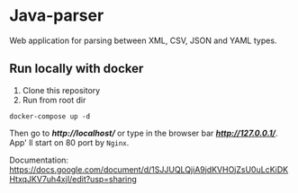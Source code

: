 # Java-parser

Web application for parsing between XML, CSV, JSON and YAML types.


## Run locally with docker

1. Clone this repository
2. Run from root dir

```
docker-compose up -d
```
Then go to ***http://localhost/*** or type in the browser bar ***http://127.0.0.1/***. App' ll start on 80 port by `Nginx`.

Documentation:
https://docs.google.com/document/d/1SJJUQLQjiA9jdKVHOjZsU0uLcKiDKHtxqJKV7uh4xjI/edit?usp=sharing 